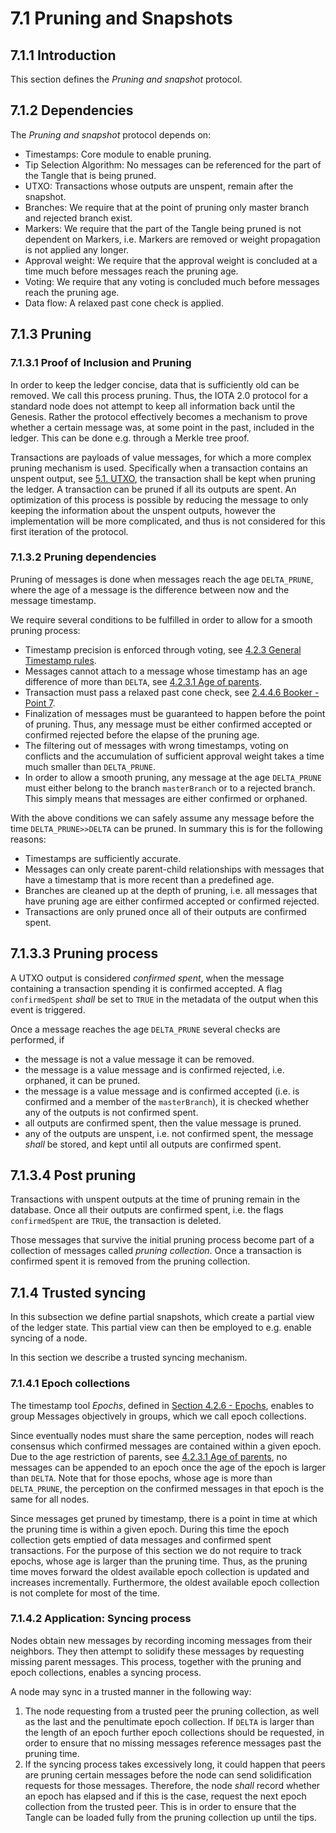 # 7.1 Pruning and Snapshots

## 7.1.1 Introduction
This section defines the *Pruning and snapshot* protocol.


## 7.1.2 Dependencies
The *Pruning and snapshot* protocol depends on:

+ Timestamps: Core module to enable pruning.
+ Tip Selection Algorithm: No messages can be referenced for the part of the Tangle that is being pruned.
+ UTXO: Transactions whose outputs are unspent, remain after the snapshot.
+ Branches: We require that at the point of pruning only master branch and rejected branch exist.
+ Markers: We require that the part of the Tangle being pruned is not dependent on Markers, i.e. Markers are removed or weight propagation is not applied any longer. 
+ Approval weight: We require that the approval weight is concluded at a time much before messages reach the pruning age.
+ Voting: We require that any voting is concluded much before messages reach the pruning age. 
+ Data flow: A relaxed past cone check is applied.

## 7.1.3 Pruning

### 7.1.3.1 Proof of Inclusion and Pruning

In order to keep the ledger concise, data that is sufficiently old can be removed. We call this process pruning. Thus, the IOTA 2.0 protocol for a standard node does not attempt to keep all information back until the Genesis. 
Rather the protocol effectively becomes a mechanism to prove whether a certain message was, at some point in the past, included in the ledger. This can be done e.g. through a Merkle tree proof. 

Transactions are payloads of value messages, for which a more complex pruning mechanism is used. Specifically when a transaction contains an unspent output, see [5.1. UTXO](./5.1%20UTXO.md), the transaction shall be kept when pruning the ledger. 
A transaction can be pruned if all its outputs are spent. An optimization of this process is possible by reducing the message to only keeping the information about the unspent outputs, however the implementation will be more complicated, and thus is not considered for this first iteration of the protocol.

### 7.1.3.2 Pruning dependencies

Pruning of messages is done when messages reach the age `DELTA_PRUNE`, where the age of a message is the difference between now and the message timestamp. 

We require several conditions to be fulfilled in order to allow for a smooth pruning process: 
- Timestamp precision is enforced through voting, see [4.2.3 General Timestamp rules](./4.2%20Timestamps.md/#4.2.3%20General%20Timestamp%20rules). 
- Messages cannot attach to a message whose timestamp has an age difference of more than `DELTA`, see [4.2.3.1 Age of parents](./4.2%20Timestamps.md/#4.2.3.1%20Age%20of%20parents).
- Transaction must pass a relaxed past cone check, see [2.4.4.6 Booker - Point 7](./2.4%20Data%20Flow.md/#2.4.4.6%20Booker). 
- Finalization of messages must be guaranteed to happen before the point of pruning. Thus, any message must be either confirmed accepted or confirmed rejected before the elapse of the pruning age. 
- The filtering out of messages with wrong timestamps, voting on conflicts and the accumulation of sufficient approval weight takes a time much smaller than `DELTA_PRUNE`. 
- In order to allow a smooth pruning, any message at the age `DELTA_PRUNE` must either belong to the branch `masterBranch` or to a rejected branch. This simply means that messages are either confirmed or orphaned. 

With the above conditions we can safely assume any message before the time `DELTA_PRUNE>>DELTA` can be pruned. In summary this is for the following reasons:
- Timestamps are sufficiently accurate.
- Messages can only create parent-child relationships with messages that have a timestamp that is more recent than a predefined age.
- Branches are cleaned up at the depth of pruning, i.e. all messages that have pruning age are either confirmed accepted or confirmed rejected.
- Transactions are only pruned once all of their outputs are confirmed spent. 


## 7.1.3.3 Pruning process

A UTXO output is considered *confirmed spent*, when the message containing a transaction spending it is confirmed accepted. A flag `confirmedSpent` *shall* be set to `TRUE` in the metadata of the output when this event is triggered.

Once a message reaches the age `DELTA_PRUNE` several checks are performed, if

+ the message is not a value message it can be removed. 
+ the message is a value message and is confirmed rejected, i.e. orphaned, it can be pruned. 
+ the message is a value message and is confirmed accepted (i.e. is confirmed and a member of the `masterBranch`), it is checked whether any of the outputs is not confirmed spent.
+ all outputs are confirmed spent, then the value message is pruned. 
+ any of the outputs are unspent, i.e. not confirmed spent, the message *shall* be stored, and kept until all outputs are confirmed spent.

## 7.1.3.4 Post pruning

Transactions with unspent outputs at the time of pruning remain in the database. Once all their outputs are confirmed spent, i.e. the flags `confirmedSpent` are `TRUE`, the transaction is deleted.

Those messages that survive the initial pruning process become part of a collection of messages called *pruning collection*. Once a transaction is confirmed spent it is removed from the pruning collection.

## 7.1.4 Trusted syncing

In this subsection we define partial snapshots, which create a partial view of the ledger state. This partial view can then be employed to e.g. enable syncing of a node.

In this section we describe a trusted syncing mechanism.

### 7.1.4.1 Epoch collections

The timestamp tool *Epochs*, defined in [Section 4.2.6 - Epochs](./4.2%20Timestamps.md/#4.2.6%20Epochs), enables to group Messages objectively in groups, which we call epoch collections. 

Since eventually nodes must share the same perception, nodes will reach consensus which confirmed messages are contained within a given epoch. Due to the age restriction of parents, see [4.2.3.1 Age of parents](./4.2%20Timestamps.md/#4.2.3.1%20Age%20of%20parents), no messages can be appended to an epoch once the age of the epoch is larger than `DELTA`. 
Note that for those epochs, whose age is more than `DELTA_PRUNE`, the perception on the confirmed messages in that epoch is the same for all nodes.

Since messages get pruned by timestamp, there is a point in time at which the pruning time is within a given epoch. During this time the epoch collection gets emptied of data messages and confirmed spent transactions. For the purpose of this section we do not require to track epochs, whose age is larger than the pruning time. Thus, as the pruning time moves forward the oldest available epoch collection is updated and increases incrementally. Furthermore, the oldest available epoch collection is not complete for most of the time. 

### 7.1.4.2 Application: Syncing process

Nodes obtain new messages by recording incoming messages from their neighbors. They then attempt to solidify these messages by requesting missing parent messages.
This process, together with the pruning and epoch collections, enables a syncing process.

A node may sync in a trusted manner in the following way:
1. The node requesting from a trusted peer the pruning collection, as well as the last and the penultimate epoch collection. If `DELTA` is larger than the length of an epoch further epoch collections should be requested, in order to ensure that no missing messages reference messages past the pruning time. 
1. If the syncing process takes excessively long, it could happen that peers are pruning certain messages before the node can send solidification requests for those messages. Therefore, the node *shall* record whether an epoch has elapsed and if this is the case, request the next epoch collection from the trusted peer. This is in order to ensure that the Tangle can be loaded fully from the pruning collection up until the tips.

